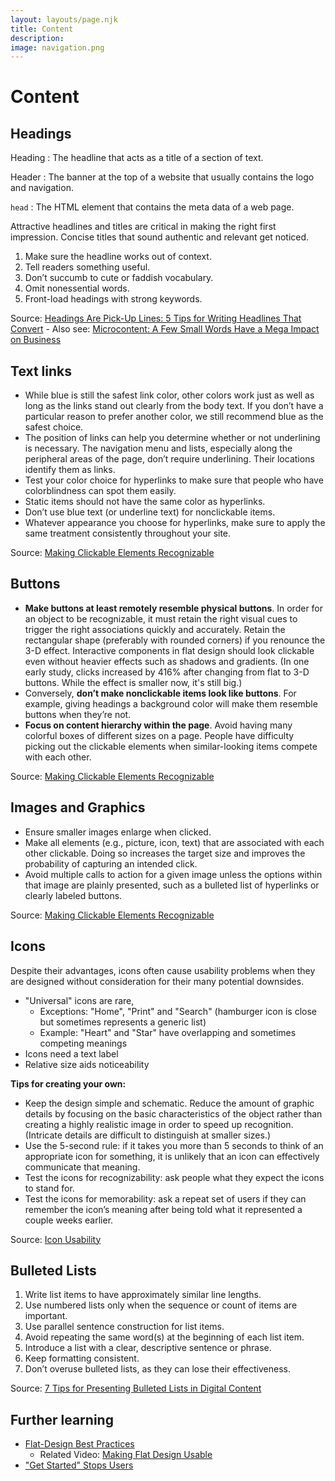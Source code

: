 ```yaml
---
layout: layouts/page.njk
title: Content
description: 
image: navigation.png
---
```

# Content
## Headings
Heading
: The headline that acts as a title of a section of text.

Header
: The banner at the top of a website that usually contains the logo and navigation.

`head`
: The HTML element that contains the meta data of a web page.

Attractive headlines and titles are critical in making the right first impression. Concise titles that sound authentic and relevant get noticed.
1. Make sure the headline works out of context.
2. Tell readers something useful.
3. Don’t succumb to cute or faddish vocabulary.
4. Omit nonessential words.
5. Front-load headings with strong keywords.

Source: [Headings Are Pick-Up Lines: 5 Tips for Writing Headlines That Convert](https://www.nngroup.com/articles/headings-pickup-lines/)
    - Also see: [Microcontent: A Few Small Words Have a Mega Impact on Business](https://www.nngroup.com/articles/microcontent-how-to-write-headlines-page-titles-and-subject-lines/)

## Text links
- While blue is still the safest link color, other colors work just as well as long as the links stand out clearly from the body text. If you don’t have a particular reason to prefer another color, we still recommend blue as the safest choice.
- The position of links can help you determine whether or not underlining is necessary. The navigation menu and lists, especially along the peripheral areas of the page, don’t require underlining. Their locations identify them as links.
- Test your color choice for hyperlinks to make sure that people who have colorblindness can spot them easily.
- Static items should not have the same color as hyperlinks.
- Don’t use blue text (or underline text) for nonclickable items.
- Whatever appearance you choose for hyperlinks, make sure to apply the same treatment consistently throughout your site.

Source: [Making Clickable Elements Recognizable](https://www.nngroup.com/articles/clickable-elements/)

## Buttons
- **Make buttons at least remotely resemble physical buttons**. In order for an object to be recognizable, it must retain the right visual cues to trigger the right associations quickly and accurately. Retain the rectangular shape (preferably with rounded corners) if you renounce the 3-D effect. Interactive components in flat design should look clickable even without heavier effects such as shadows and gradients. (In one early study, clicks increased by 416% after changing from flat to 3-D buttons. While the effect is smaller now, it's still big.)
- Conversely, **don’t make nonclickable items look like buttons**. For example, giving headings a background color will make them resemble buttons when they’re not.
- **Focus on content hierarchy within the page**. Avoid having many colorful boxes of different sizes on a page. People have difficulty picking out the clickable elements when similar-looking items compete with each other.

Source: [Making Clickable Elements Recognizable](https://www.nngroup.com/articles/clickable-elements/)

## Images and Graphics
- Ensure smaller images enlarge when clicked.
- Make all elements (e.g., picture, icon, text) that are associated with each other clickable. Doing so increases the target size and improves the probability of capturing an intended click.
- Avoid multiple calls to action for a given image unless the options within that image are plainly presented, such as a bulleted list of hyperlinks or clearly labeled buttons.

Source: [Making Clickable Elements Recognizable](https://www.nngroup.com/articles/clickable-elements/)

## Icons
Despite their advantages, icons often cause usability problems when they are designed without consideration for their many potential downsides.
- "Universal" icons are rare, 
    - Exceptions: "Home", "Print" and "Search" (hamburger icon is close but sometimes represents a generic list)
    - Example: "Heart" and "Star" have overlapping and sometimes competing meanings
- Icons need a text label
- Relative size aids noticeability

**Tips for creating your own:**
- Keep the design simple and schematic. Reduce the amount of graphic details by focusing on the basic characteristics of the object rather than creating a highly realistic image in order to speed up recognition. (Intricate details are difficult to distinguish at smaller sizes.)
- Use the 5-second rule: if it takes you more than 5 seconds to think of an appropriate icon for something, it is unlikely that an icon can effectively communicate that meaning.
- Test the icons for recognizability: ask people what they expect the icons to stand for.
- Test the icons for memorability: ask a repeat set of users if they can remember the icon’s meaning after being told what it represented a couple weeks earlier.

Source: [Icon Usability](https://www.nngroup.com/articles/icon-usability/)

## Bulleted Lists
1. Write list items to have approximately similar line lengths.
2. Use numbered lists only when the sequence or count of items are important.
3. Use parallel sentence construction for list items.
4. Avoid repeating the same word(s) at the beginning of each list item.
5. Introduce a list with a clear, descriptive sentence or phrase. 
6. Keep formatting consistent.
7. Don’t overuse bulleted lists, as they can lose their effectiveness.

Source: [7 Tips for Presenting Bulleted Lists in Digital Content](https://www.nngroup.com/articles/presenting-bulleted-lists/)

## Further learning
- [Flat-Design Best Practices](https://www.nngroup.com/articles/flat-design-best-practices/)
    - Related Video: [Making Flat Design Usable](https://www.nngroup.com/videos/making-flat-design-usable/)
- ["Get Started" Stops Users](https://www.nngroup.com/articles/get-started/)